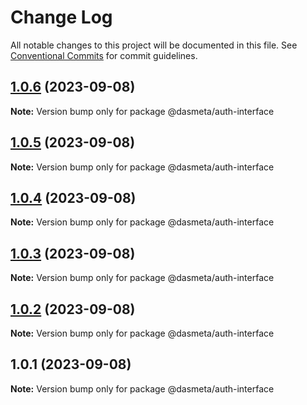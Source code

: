 # Change Log

All notable changes to this project will be documented in this file.
See [Conventional Commits](https://conventionalcommits.org) for commit guidelines.

## [1.0.6](https://github.com/dasmeta/ui-components/compare/@dasmeta/auth-interface@1.0.5...@dasmeta/auth-interface@1.0.6) (2023-09-08)

**Note:** Version bump only for package @dasmeta/auth-interface





## [1.0.5](https://github.com/dasmeta/ui-components/compare/@dasmeta/auth-interface@1.0.4...@dasmeta/auth-interface@1.0.5) (2023-09-08)

**Note:** Version bump only for package @dasmeta/auth-interface





## [1.0.4](https://github.com/dasmeta/ui-components/compare/@dasmeta/auth-interface@1.0.3...@dasmeta/auth-interface@1.0.4) (2023-09-08)

**Note:** Version bump only for package @dasmeta/auth-interface





## [1.0.3](https://github.com/dasmeta/ui-components/compare/@dasmeta/auth-interface@1.0.2...@dasmeta/auth-interface@1.0.3) (2023-09-08)

**Note:** Version bump only for package @dasmeta/auth-interface





## [1.0.2](https://github.com/dasmeta/ui-components/compare/@dasmeta/auth-interface@1.0.1...@dasmeta/auth-interface@1.0.2) (2023-09-08)

**Note:** Version bump only for package @dasmeta/auth-interface





## 1.0.1 (2023-09-08)

**Note:** Version bump only for package @dasmeta/auth-interface
